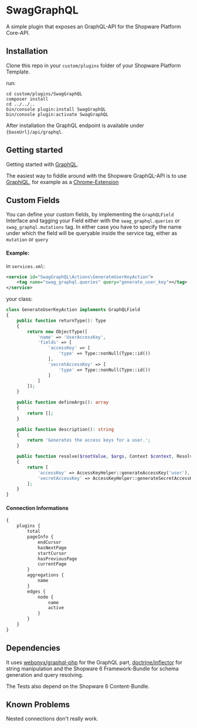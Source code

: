 # SwagGraphQL

A simple plugin that exposes an GraphQL-API for the Shopware Platform Core-API.

## Installation

Clone this repo in your `custom/plugins` folder of your Shopware Platform Template.

run:
```
cd custom/plugins/SwagGraphQL
composer install
cd ../../..
bin/console plugin:install SwagGraphQL
bin/console plugin:activate SwagGraphQL
```

After installation the GraphQL endpoint is available under `{baseUrl}/api/graphql`.

## Getting started

Getting started with [GraphQL](https://graphql.org/learn/).

The easiest way to fiddle around with the Shopware GraphQL-API is to use
[GraphiQL](https://github.com/graphql/graphiql), for example as a [Chrome-Extension](https://chrome.google.com/webstore/detail/chromeiql)

## Custom Fields

You can define your custom fields, by implementing the `GraphQLField` Interface and tagging your Field
either with the `swag_graphql.queries` or `swag_graphql.mutations` tag.
In either case you have to specify the name under which the field will be queryable inside the service tag, 
either as `mutation` or `query`

#### Example:

in `services.xml`:
```xml
<service id="SwagGraphQL\Actions\GenerateUserKeyAction">
    <tag name="swag_graphql.queries" query="generate_user_key"></tag>
</service>
```
your class:
```php
class GenerateUserKeyAction implements GraphQLField
{
    public function returnType(): Type
    {
        return new ObjectType([
            'name' => 'UserAccessKey',
            'fields' => [
                'accessKey' => [
                    'type' => Type::nonNull(Type::id())
                ],
                'secretAccessKey' => [
                    'type' => Type::nonNull(Type::id())
                ]
            ]
        ]);
    }

    public function defineArgs(): array
    {
        return [];
    }

    public function description(): string
    {
        return 'Generates the access keys for a user.';
    }

    public function resolve($rootValue, $args, Context $context, ResolveInfo $info)
    {
        return [
            'accessKey' => AccessKeyHelper::generateAccessKey('user'),
            'secretAccessKey' => AccessKeyHelper::generateSecretAccessKey(),
        ];
    }
}
```

#### Connection Informations
```graphql
{
	plugins {
		total
		pageInfo {
			endCursor
			hasNextPage
			startCursor
			hasPreviousPage
			currentPage
		}
		aggregations {
			name
		}
		edges {
			node {
				name
				active
			}
		}
	}
}
```

## Dependencies

It uses [webonyx/graphql-php](https://github.com/webonyx/graphql-php) for the GraphQL part, [doctrine/inflector](https://github.com/doctrine/inflector) for string manipulation 
and the Shopware 6 Framework-Bundle for schema generation and query resolving.

The Tests also depend on the Shopware 6 Content-Bundle.

## Known Problems

Nested connections don't really work.
